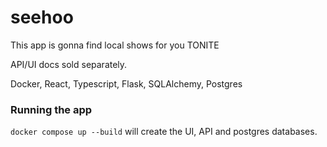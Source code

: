 # seehoo

This app is gonna find local shows for you TONITE

API/UI docs sold separately.

Docker, React, Typescript, Flask, SQLAlchemy, Postgres

### Running the app
`docker compose up --build` will create the UI, API and postgres databases.

